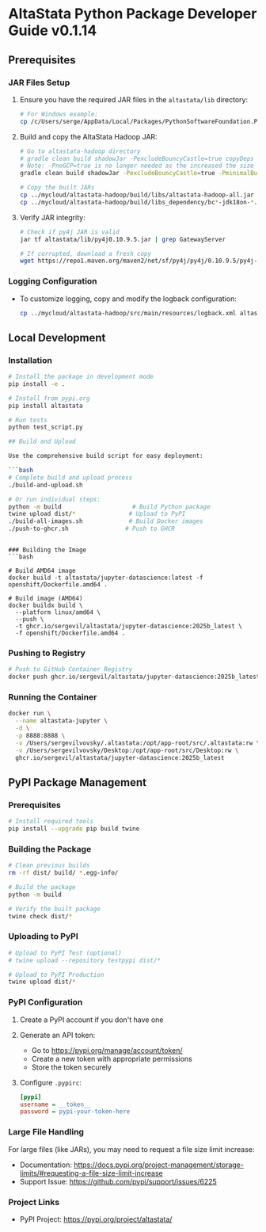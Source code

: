 # AltaStata Python Package Developer Guide v0.1.14

## Prerequisites

### JAR Files Setup
1. Ensure you have the required JAR files in the `altastata/lib` directory:
   ```bash
   # For Windows example:
   cp /c/Users/serge/AppData/Local/Packages/PythonSoftwareFoundation.Python.3.13_qbz5n2kfra8p0/LocalCache/local-packages/share/py4j/py4j0.10.9.8.jar altastata/lib/
   ```

2. Build and copy the AltaStata Hadoop JAR:
   ```bash
   # Go to altastata-hadoop directory
   # gradle clean build shadowJar -PexcludeBouncyCastle=true copyDeps
   # Note: -PnoGCP=true is no longer needed as the increased the size for altastata package
   gradle clean build shadowJar -PexcludeBouncyCastle=true -PminimalBuild=true copyDeps
   
   # Copy the built JARs
   cp ../mycloud/altastata-hadoop/build/libs/altastata-hadoop-all.jar altastata/lib/
   cp ../mycloud/altastata-hadoop/build/libs_dependency/bc*-jdk18on-*.jar altastata/lib/
   ```

3. Verify JAR integrity:
   ```bash
   # Check if py4j JAR is valid
   jar tf altastata/lib/py4j0.10.9.5.jar | grep GatewayServer
   
   # If corrupted, download a fresh copy
   wget https://repo1.maven.org/maven2/net/sf/py4j/py4j/0.10.9.5/py4j-0.10.9.5.jar -O altastata/lib/py4j0.10.9.5.jar
   ```

### Logging Configuration
- To customize logging, copy and modify the logback configuration:
  ```bash
  cp ../mycloud/altastata-hadoop/src/main/resources/logback.xml altastata/lib/
  ```

## Local Development

### Installation
```bash
# Install the package in development mode
pip install -e .

# Install from pypi.org
pip install altastata

# Run tests
python test_script.py

## Build and Upload

Use the comprehensive build script for easy deployment:

```bash
# Complete build and upload process
./build-and-upload.sh

# Or run individual steps:
python -m build                    # Build Python package
twine upload dist/*               # Upload to PyPI
./build-all-images.sh             # Build Docker images
./push-to-ghcr.sh                # Push to GHCR
```
```## Docker Deployment

### Building the Image
```bash

# Build AMD64 image
docker build -t altastata/jupyter-datascience:latest -f openshift/Dockerfile.amd64 .

# Build image (AMD64)
docker buildx build \
  --platform linux/amd64 \
  --push \
  -t ghcr.io/sergevil/altastata/jupyter-datascience:2025b_latest \
  -f openshift/Dockerfile.amd64 .
```

### Pushing to Registry
```bash
# Push to GitHub Container Registry
docker push ghcr.io/sergevil/altastata/jupyter-datascience:2025b_latest
```

### Running the Container
```bash
docker run \
  --name altastata-jupyter \
  -d \
  -p 8888:8888 \
  -v /Users/sergevilvovsky/.altastata:/opt/app-root/src/.altastata:rw \
  -v /Users/sergevilvovsky/Desktop:/opt/app-root/src/Desktop:rw \
  ghcr.io/sergevil/altastata/jupyter-datascience:2025b_latest
```

## PyPI Package Management

### Prerequisites
```bash
# Install required tools
pip install --upgrade pip build twine
```

### Building the Package
```bash
# Clean previous builds
rm -rf dist/ build/ *.egg-info/

# Build the package
python -m build

# Verify the built package
twine check dist/*
```

### Uploading to PyPI
```bash
# Upload to PyPI Test (optional)
# twine upload --repository testpypi dist/*

# Upload to PyPI Production
twine upload dist/*
```

### PyPI Configuration
1. Create a PyPI account if you don't have one
2. Generate an API token:
   - Go to https://pypi.org/manage/account/token/
   - Create a new token with appropriate permissions
   - Store the token securely

3. Configure `.pypirc`:
   ```ini
   [pypi]
   username = __token__
   password = pypi-your-token-here
   ```

### Large File Handling
For large files (like JARs), you may need to request a file size limit increase:
- Documentation: https://docs.pypi.org/project-management/storage-limits/#requesting-a-file-size-limit-increase
- Support Issue: https://github.com/pypi/support/issues/6225

### Project Links
- PyPI Project: https://pypi.org/project/altastata/


